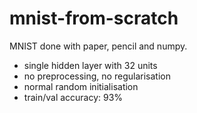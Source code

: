 # mnist-from-scratch

MNIST done with paper, pencil and numpy.

* single hidden layer with 32 units
* no preprocessing, no regularisation
* normal random initialisation
* train/val accuracy: 93%
